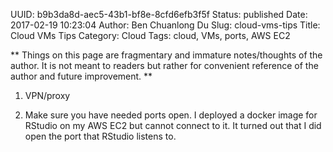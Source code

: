 UUID: b9b3da8d-aec5-43b1-bf8e-8cfd6efb3f5f
Status: published
Date: 2017-02-19 10:23:04
Author: Ben Chuanlong Du
Slug: cloud-vms-tips
Title: Cloud VMs Tips
Category: Cloud
Tags: cloud, VMs, ports, AWS EC2

**
Things on this page are
fragmentary and immature notes/thoughts of the author.
It is not meant to readers
but rather for convenient reference of the author and future improvement.
**

1. VPN/proxy

2. Make sure you have needed ports open. 
I deployed a docker image for RStudio on my AWS EC2 but cannot connect to it. 
It turned out that I did open the port that RStudio listens to.
